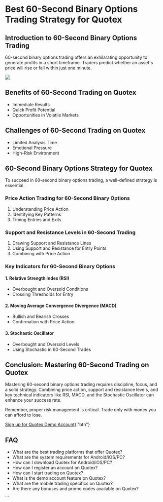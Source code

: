 # Best 60-Second Binary Options Trading Strategy for Quotex

## Introduction to 60-Second Binary Options Trading

60-second binary options trading offers an exhilarating opportunity to
generate profits in a short timeframe. Traders predict whether an
asset\'s price will rise or fall within just one minute.

[![](https://static.quotex.io/files/4_en/300_250.jpg)](https://traff.sbs/brokerqxlid)

## Benefits of 60-Second Trading on Quotex

-   Immediate Results
-   Quick Profit Potential
-   Opportunities in Volatile Markets

## Challenges of 60-Second Trading on Quotex

-   Limited Analysis Time
-   Emotional Pressure
-   High-Risk Environment

## 60-Second Binary Options Strategy for Quotex

To succeed in 60-second binary options trading, a well-defined strategy
is essential.

### Price Action Trading for 60-Second Binary Options

1.  Understanding Price Action
2.  Identifying Key Patterns
3.  Timing Entries and Exits

### Support and Resistance Levels in 60-Second Trading

1.  Drawing Support and Resistance Lines
2.  Using Support and Resistance for Entry Points
3.  Combining with Price Action

### Key Indicators for 60-Second Binary Options

#### 1. Relative Strength Index (RSI)

-   Overbought and Oversold Conditions
-   Crossing Thresholds for Entry

#### 2. Moving Average Convergence Divergence (MACD) 

-   Bullish and Bearish Crosses
-   Confirmation with Price Action

#### 3. Stochastic Oscillator

-   Overbought and Oversold Levels
-   Using Stochastic in 60-Second Trades

## Conclusion: Mastering 60-Second Trading on Quotex

Mastering 60-second binary options trading requires discipline, focus,
and a solid strategy. Combining price action, support and resistance
levels, and key technical indicators like RSI, MACD, and the Stochastic
Oscillator can enhance your success rate.

Remember, proper risk management is critical. Trade only with money you
can afford to lose.

[Sign up for Quotex Demo
Account](\%22https://traff.sbs/brokerqxsignup\%22){."btn"}

## FAQ

-   What are the best trading platforms that offer Quotex?
-   What are the system requirements for Android/iOS/PC?
-   How can I download Quotex for Android/iOS/PC?
-   How can I register an account on Quotex?
-   How can I start trading on Quotex?
-   What is the demo account feature on Quotex?
-   What are the mobile trading specifics on Quotex?
-   Are there any bonuses and promo codes available on Quotex?

\`\`\`

